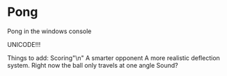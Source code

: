 # Pong
Pong in the windows console

UNICODE!!!

Things to add:
  Scoring"\n"
  A smarter opponent
  A more realistic deflection system. Right now the ball only travels at one angle
  Sound?
  
  
